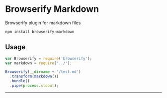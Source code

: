 # Browserify Markdown

Browserify plugin for markdown files

```bash
npm install browserify-markdown
```

## Usage

```js example
var Browserify = require('browserify');
var markdown = require('../');

Browserify(__dirname + '/test.md')
  .transform(markdown())
  .bundle()
  .pipe(process.stdout);
```

---
